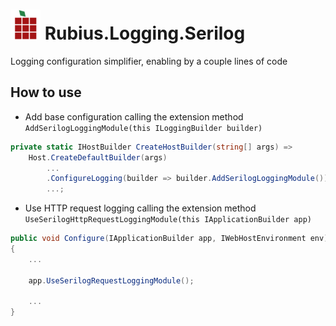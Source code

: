 # ![Rubius logo](./.docs/media/logo_48x48.png) Rubius.Logging.Serilog

Logging configuration simplifier, enabling by a couple lines of code

## How to use

* Add base configuration calling the extension method `AddSerilogLoggingModule(this ILoggingBuilder builder)`

```csharp
private static IHostBuilder CreateHostBuilder(string[] args) =>
    Host.CreateDefaultBuilder(args)
        ...
        .ConfigureLogging(builder => builder.AddSerilogLoggingModule())
        ...;
```

* Use HTTP request logging calling the extension method `UseSerilogHttpRequestLoggingModule(this IApplicationBuilder app)`

```csharp
public void Configure(IApplicationBuilder app, IWebHostEnvironment env)
{
    ...
    
    app.UseSerilogRequestLoggingModule();

    ...
}
```
